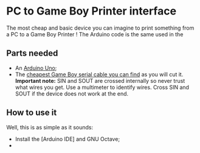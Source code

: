 # PC to Game Boy Printer interface

The most cheap and basic device you can imagine to print something from a PC to a Game Boy Printer ! The Arduino code is the same used in the 

## Parts needed

- An [Arduino Uno](https://fr.aliexpress.com/item/32848546164.html);
- The [cheapest Game Boy serial cable you can find](https://fr.aliexpress.com/item/32698407220.html) as you will cut it. **Important note:** SIN and SOUT are crossed internally so never trust what wires you get. Use a multimeter to identify wires. Cross SIN and SOUT if the device does not work at the end.

## How to use it
Well, this is as simple as it sounds:
- Install the [Arduino IDE] and GNU Octave;
- 
